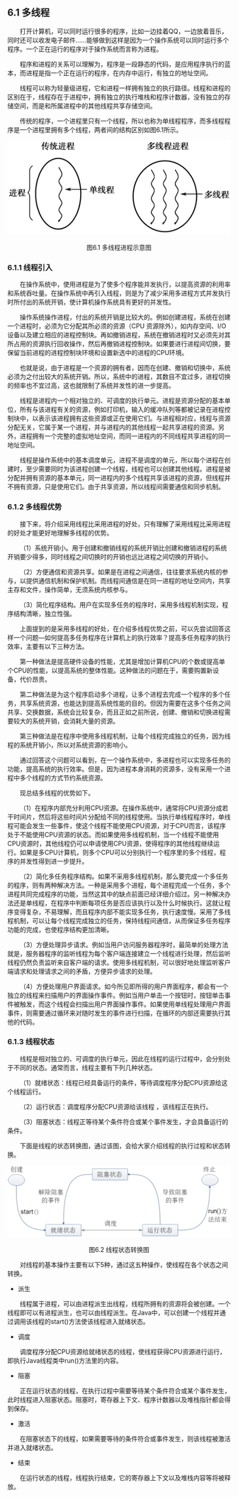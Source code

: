 ## 6.1  多线程
 

&emsp;&emsp;打开计算机，可以同时运行很多的程序，比如一边挂着QQ，一边放着音乐，同时还可以收发电子邮件……能够做到这样是因为一个操作系统可以同时运行多个程序。一个正在运行的程序对于操作系统而言称为进程。

&emsp;&emsp;程序和进程的关系可以理解为，程序是一段静态的代码，是应用程序执行的蓝本，而进程是指一个正在运行的程序，在内存中运行，有独立的地址空间。

&emsp;&emsp;线程可以称为轻量级进程，它和进程一样拥有独立的执行路径。线程和进程的区别在于，线程存在于进程中，拥有独立的执行堆栈和程序计数器，没有独立的存储空间，而是和所属进程中的其他线程共享存储空间。

&emsp;&emsp;传统的程序，一个进程里只有一个线程，所以也称为单线程程序，而多线程程序是一个进程里拥有多个线程，两者间的结构区别如图6.1所示。



<p align="center"><img src="../../img/d6z/tu6.1.png" /></p>  
<p align="center">图6.1  多线程进程示意图</p>  



### 6.1.1  线程引入  



&emsp;&emsp;在操作系统中，使用进程是为了使多个程序能并发执行，以提高资源的利用率和系统吞吐量。在操作系统中再引入线程，则是为了减少采用多进程方式并发执行时所付出的系统开销，使计算机操作系统具有更好的并发性。

&emsp;&emsp;操作系统操作进程，付出的系统开销是比较大的。例如创建进程，系统在创建一个进程时，必须为它分配其所必须的资源（CPU 资源除外），如内存空间、I/O 设备以及建立相应的进程控制块。再如撤销进程，系统在撤销进程时又必须先对其所占用的资源执行回收操作，然后再撤销进程控制块。如果要进行进程间切换，要保留当前进程的进程控制块环境和设置新选中的进程的CPU环境。

&emsp;&emsp;也就是说，由于进程是一个资源的拥有者，因而在创建、撤销和切换中，系统必须为之付出较大的系统开销。所以，系统中的进程，其数目不宜过多，进程切换的频率也不宜过高，这也就限制了系统并发性的进一步提高。

&emsp;&emsp;线程是进程内一个相对独立的、可调度的执行单元。进程是资源分配的基本单位，所有与该进程有关的资源，例如打印机，输入的缓冲队列等都被记录在进程控制块中，以表示该进程拥有这些资源或正在使用它们。与进程相对应，线程与资源分配无关，它属于某一个进程，并与进程内的其他线程一起共享进程的资源。另外，进程拥有一个完整的虚拟地址空间，而同一进程内的不同线程共享进程的同一地址空间。

&emsp;&emsp;线程是操作系统中的基本调度单元，进程不是调度的单元，所以每个进程在创建时，至少需要同时为该进程创建一个线程，线程也可以创建其他线程。进程是被分配并拥有资源的基本单元，同一进程内的多个线程共享该进程的资源，但线程并不拥有资源，只是使用它们。由于共享资源，所以线程间需要通信和同步机制。

### 6.1.2  多线程优势  

&emsp;&emsp;接下来，将介绍采用线程比采用进程的好处，只有理解了采用线程比采用进程的好处才能更好地理解多线程的优势。

&emsp;&emsp;（1）系统开销小。用于创建和撤销线程的系统开销比创建和撤销进程的系统开销要少得多，同时线程之间切换时的开销也远比进程之间切换的开销小。

&emsp;&emsp;（2）方便通信和资源共享。如果是在进程之间通信，往往要求系统内核的参与，以提供通信机制和保护机制。而线程间通信是在同一进程的地址空间内，共享主存和文件，操作简单，无须系统内核参与。

&emsp;&emsp;（3）简化程序结构。用户在实现多任务的程序时，采用多线程机制实现，程序结构清晰，独立性强。

&emsp;&emsp;上面提到的是采用多线程的好处，在介绍多线程优势之前，可以先尝试回答这样一个问题—如何提高多任务程序在计算机上的执行效率？提高多任务程序的执行效率，主要有以下三种方法。

&emsp;&emsp;第一种做法是提高硬件设备的性能，尤其是增加计算机CPU的个数或提高单个CPU的性能，以提高系统的整体性能。这种做法的问题在于，需要购置新设备，代价昂贵。

&emsp;&emsp;第二种做法是为这个程序启动多个进程，让多个进程去完成一个程序的多个任务，共享系统资源，也能达到提高系统性能的目的。但因为需要在这多个任务之间共享、交换数据，系统会比较复杂，而且正如之前所说，创建、撤销和切换进程需要较大的系统开销，会消耗大量的资源。

&emsp;&emsp;第三种做法是在程序中使用多线程机制，让每个线程完成独立的任务，因为线程的系统开销小，所以对系统资源的影响小。

&emsp;&emsp;通过回答这个问题可以看到，在一个操作系统中，多进程也可以实现多任务的功能，提高系统的执行效率。但是，因为进程本身消耗的资源多，没有采用一个进程中多个线程的方式节约系统资源。

&emsp;&emsp;现总结多线程的优势如下。

&emsp;&emsp;（1）在程序内部充分利用CPU资源。在操作系统中，通常将CPU资源分成若干时间片，然后将这些时间片分配给不同的线程使用。当执行单线程程序时，单线程可能会发生一些事件，使这个线程不能使用CPU资源，对于CPU而言，该程序处于不能使用CPU资源的状态。而如果使用多线程机制，当一个线程不能使用CPU资源时，其他线程仍可以申请使用CPU资源，使得程序的其他线程继续运行。如果是多CPU计算机，则多个CPU可以分别执行一个程序里的多个线程，程序的并发性得到进一步提升。

&emsp;&emsp;（2）简化多任务程序结构。如果不采用多线程机制，那么要完成一个多任务的程序，则有两种解决方法。一种是采用多个进程，每个进程完成一个任务，多个进程共同完成程序的功能，当然这其中的缺点前面已经详细介绍过。另一种解决办法还是单线程，在程序中判断每项任务是否应该执行以及什么时候执行。这就让程序变得复杂，不易理解，而且程序内部不能实现多任务，执行速度慢。采用了多线程机制，可以让每个线程完成独立的任务，保持线程间通信，从而保证多任务程序功能的完成，也使程序结构更加清晰。

&emsp;&emsp;（3）方便处理异步请求。例如当用户访问服务器程序时，最简单的处理方法就是，服务器程序的监听线程为每个客户端连接建立一个线程进行处理，然后监听线程仍然负责监听来自客户端的请求。使用多线程机制，可以很好地处理监听客户端请求和处理请求之间的矛盾，方便异步请求的处理。

&emsp;&emsp;（4）方便处理用户界面请求。如今所见即所得的用户界面程序，都会有一个独立的线程来扫描用户的界面操作事件。例如当用户单击一个按钮时，按钮单击事件被触发，而这个线程会扫描出用户界面操作事件。如果使用单线程处理用户界面事件，则需要通过循环来对随时发生的事件进行扫描，在循环的内部还需要执行其他的代码。

### 6.1.3  线程状态  

&emsp;&emsp;线程是相对独立的、可调度的执行单元，因此在线程的运行过程中，会分别处于不同的状态。通常而言，线程主要有下列几种状态。

&emsp;&emsp;（1）就绪状态：线程已经具备运行的条件，等待调度程序分配CPU资源给这个线程运行。

&emsp;&emsp;（2）运行状态：调度程序分配CPU资源给该线程 ，该线程正在执行。

&emsp;&emsp;（3）阻塞状态：线程正等待某个条件符合或某个事件发生，才会具备运行的条件。

&emsp;&emsp;下面是线程的状态转换图，通过该图，会给大家介绍线程的执行过程和状态转换。



<p align="center"><img src="../../img/d6z/tu6.2.png" /></p>  
<p align="center">图6.2  线程状态转换图</p>  



&emsp;&emsp;对线程的基本操作主要有以下5种，通过这五种操作，使线程在各个状态之间转换。

- 派生

&emsp;&emsp;线程属于进程，可以由进程派生出线程，线程所拥有的资源将会被创建。一个线程即可以有进程派生，也可以由线程派生。在Java中，可以创建一个线程并通过调用该线程的start()方法使该线程进入就绪状态。

- 调度

&emsp;&emsp;调度程序分配CPU资源给就绪状态的线程，使线程获得CPU资源进行运行，即执行Java线程类中run()方法里的内容。

- 阻塞

&emsp;&emsp;正在运行状态的线程，在执行过程中需要等待某个条件符合或某个事件发生，此时线程进入阻塞状态。阻塞时，寄存器上下文、程序计数器以及堆栈指针都会得到保存。

- 激活

&emsp;&emsp;在阻塞状态下的线程，如果需要等待的条件符合或事件发生，则该线程被激活并进入就绪状态。

- 结束

&emsp;&emsp;在运行状态的线程，线程执行结束，它的寄存器上下文以及堆栈内容等将被释放。

 

